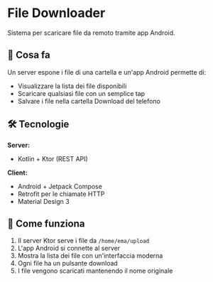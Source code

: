 # File Downloader

Sistema per scaricare file da remoto tramite app Android.

## 📱 Cosa fa

Un server espone i file di una cartella e un'app Android permette di:
- Visualizzare la lista dei file disponibili
- Scaricare qualsiasi file con un semplice tap
- Salvare i file nella cartella Download del telefono

## 🛠️ Tecnologie

**Server:**
- Kotlin + Ktor (REST API)

**Client:**  
- Android + Jetpack Compose
- Retrofit per le chiamate HTTP
- Material Design 3

## 🚀 Come funziona

1. Il server Ktor serve i file da `/home/ema/upload`
2. L'app Android si connette al server  
3. Mostra la lista dei file con un'interfaccia moderna
4. Ogni file ha un pulsante download
5. I file vengono scaricati mantenendo il nome originale